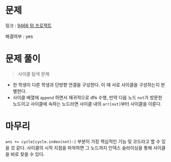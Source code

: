 # 문제
링크 : [9466 텀 프로젝트](https://www.acmicpc.net/problem/9466)

해결여부 : yes

# 문제 풀이
> 사이클 탐색 문제
- 한 학생이 다른 학생과 단방향 연결을 구성한다. 이 때 서로 사이클을 구성하는지 판별한다.
- 사이클 배열에 `append` 하면서 재귀적으로 dfs 수행, 만약 다음 노드 `nxt`가 방문한 노드이고 사이클에 속하는 노드라면 사이클 내의 `arr[nxt]`부터 사이클을 이룬다.  

# 마무리
`ans += cycle[cycle.index(nxt):]` 부분이 가장 핵심적인 기능 및 코드라고 할 수 있을 것 같다. 사이클의 시작 지점을 파악하면 그 노드까지 인덱스 슬라이싱을 통해 사이클을 바로 찾을 수 있다.